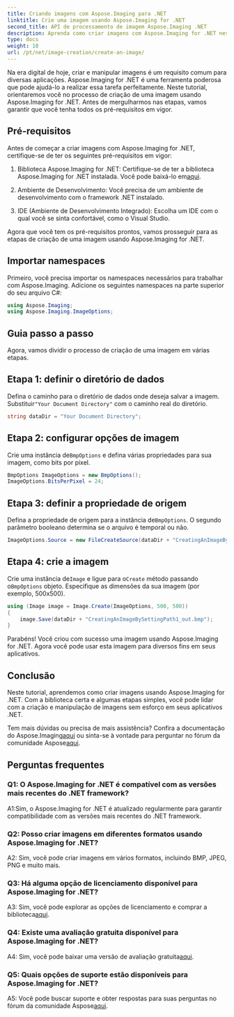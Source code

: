 ```yaml
---
title: Criando imagens com Aspose.Imaging para .NET
linktitle: Crie uma imagem usando Aspose.Imaging for .NET
second_title: API de processamento de imagem Aspose.Imaging .NET
description: Aprenda como criar imagens com Aspose.Imaging for .NET neste tutorial abrangente.
type: docs
weight: 10
url: /pt/net/image-creation/create-an-image/
---
```

Na era digital de hoje, criar e manipular imagens é um requisito comum para diversas aplicações. Aspose.Imaging for .NET é uma ferramenta poderosa que pode ajudá-lo a realizar essa tarefa perfeitamente. Neste tutorial, orientaremos você no processo de criação de uma imagem usando Aspose.Imaging for .NET. Antes de mergulharmos nas etapas, vamos garantir que você tenha todos os pré-requisitos em vigor.

## Pré-requisitos

Antes de começar a criar imagens com Aspose.Imaging for .NET, certifique-se de ter os seguintes pré-requisitos em vigor:

1. Biblioteca Aspose.Imaging for .NET: Certifique-se de ter a biblioteca Aspose.Imaging for .NET instalada. Você pode baixá-lo em[aqui](https://releases.aspose.com/imaging/net/).

2. Ambiente de Desenvolvimento: Você precisa de um ambiente de desenvolvimento com o framework .NET instalado.

3. IDE (Ambiente de Desenvolvimento Integrado): Escolha um IDE com o qual você se sinta confortável, como o Visual Studio.

Agora que você tem os pré-requisitos prontos, vamos prosseguir para as etapas de criação de uma imagem usando Aspose.Imaging for .NET.

## Importar namespaces

Primeiro, você precisa importar os namespaces necessários para trabalhar com Aspose.Imaging. Adicione os seguintes namespaces na parte superior do seu arquivo C#:


```csharp
using Aspose.Imaging;
using Aspose.Imaging.ImageOptions;
```

## Guia passo a passo

Agora, vamos dividir o processo de criação de uma imagem em várias etapas.

## Etapa 1: definir o diretório de dados

 Defina o caminho para o diretório de dados onde deseja salvar a imagem. Substituir`"Your Document Directory"` com o caminho real do diretório.

```csharp
string dataDir = "Your Document Directory";
```

## Etapa 2: configurar opções de imagem

 Crie uma instância de`BmpOptions` e defina várias propriedades para sua imagem, como bits por pixel.

```csharp
BmpOptions ImageOptions = new BmpOptions();
ImageOptions.BitsPerPixel = 24;
```

## Etapa 3: definir a propriedade de origem

Defina a propriedade de origem para a instância de`BmpOptions`. O segundo parâmetro booleano determina se o arquivo é temporal ou não.

```csharp
ImageOptions.Source = new FileCreateSource(dataDir + "CreatingAnImageBySettingPath_out.bmp", false);
```

## Etapa 4: crie a imagem

 Crie uma instância de`Image` e ligue para o`Create` método passando o`BmpOptions` objeto. Especifique as dimensões da sua imagem (por exemplo, 500x500).

```csharp
using (Image image = Image.Create(ImageOptions, 500, 500))
{
    image.Save(dataDir + "CreatingAnImageBySettingPath1_out.bmp");
}
```

Parabéns! Você criou com sucesso uma imagem usando Aspose.Imaging for .NET. Agora você pode usar esta imagem para diversos fins em seus aplicativos.

## Conclusão

Neste tutorial, aprendemos como criar imagens usando Aspose.Imaging for .NET. Com a biblioteca certa e algumas etapas simples, você pode lidar com a criação e manipulação de imagens sem esforço em seus aplicativos .NET.

 Tem mais dúvidas ou precisa de mais assistência? Confira a documentação do Aspose.Imaging[aqui](https://reference.aspose.com/imaging/net/) ou sinta-se à vontade para perguntar no fórum da comunidade Aspose[aqui](https://forum.aspose.com/).

## Perguntas frequentes

### Q1: O Aspose.Imaging for .NET é compatível com as versões mais recentes do .NET framework?

A1:Sim, o Aspose.Imaging for .NET é atualizado regularmente para garantir compatibilidade com as versões mais recentes do .NET framework.

### Q2: Posso criar imagens em diferentes formatos usando Aspose.Imaging for .NET?

A2: Sim, você pode criar imagens em vários formatos, incluindo BMP, JPEG, PNG e muito mais.

### Q3: Há alguma opção de licenciamento disponível para Aspose.Imaging for .NET?

 A3: Sim, você pode explorar as opções de licenciamento e comprar a biblioteca[aqui](https://purchase.aspose.com/buy).

### Q4: Existe uma avaliação gratuita disponível para Aspose.Imaging for .NET?

 A4: Sim, você pode baixar uma versão de avaliação gratuita[aqui](https://releases.aspose.com/imaging/net/).

### Q5: Quais opções de suporte estão disponíveis para Aspose.Imaging for .NET?

 A5: Você pode buscar suporte e obter respostas para suas perguntas no fórum da comunidade Aspose[aqui](https://forum.aspose.com/).